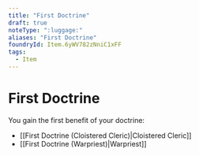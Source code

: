 ```yaml
---
title: "First Doctrine"
draft: true
noteType: ":luggage:"
aliases: "First Doctrine"
foundryId: Item.6yWV782zNniC1xFF
tags:
  - Item
---
```


# First Doctrine

You gain the first benefit of your doctrine:

*   [[First Doctrine (Cloistered Cleric)|Cloistered Cleric]]
*   [[First Doctrine (Warpriest)|Warpriest]]
